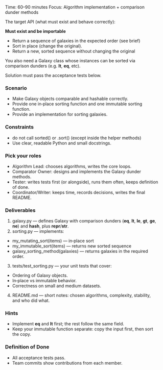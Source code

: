 Time: 60–90 minutes
Focus: Algorithm implementation + comparison dunder methods

The target API (what must exist and behave correctly):

**Must exist and be importable**
- Return a sequence of galaxies in the expected order (see brief)
- Sort in place (change the original).
- Return a new, sorted sequence without changing the original

You also need a Galaxy class whose instances can be sorted via comparison dunders (e.g. __lt__, __eq__, etc).

Solution must pass the acceptance tests below.

### Scenario

-	Make Galaxy objects comparable and hashable correctly.
-	Provide one in‑place sorting function and one immutable sorting function.
-	Provide an implementation for sorting galaxies.

### Constraints
-	do not call sorted() or .sort() (except inside the helper methods)
-	Use clear, readable Python and small docstrings.

### Pick your roles
-	Algorithm Lead: chooses algorithms, writes the core loops.
-	Comparator Owner: designs and implements the Galaxy dunder methods.
-	Tester: writes tests first (or alongside), runs them often, keeps definition of done.
-	Coordinator/Writer: keeps time, records decisions, writes the final README.

### Deliverables
1.	galaxy.py — defines Galaxy with comparison dunders (__eq__, __lt__, __le__, __gt__, __ge__, __ne__) and __hash__, plus __repr__/__str__.
2.	sorting.py — implements:
-	my_mutating_sort(items) — in‑place sort
-	my_immutable_sort(items) — returns new sorted sequence 
-	galaxy_sorting_method(galaxies) — returns galaxies in the required order.
3.	tests/test_sorting.py — your unit tests that cover:
-	Ordering of Galaxy objects.
-	In‑place vs immutable behavior.
-	Correctness on small and medium datasets.
4.	README.md — short notes: chosen algorithms, complexity, stability, and who did what.

### Hints 
-	Implement __eq__ and __lt__ first; the rest follow the same field.
-	Keep your immutable function separate: copy the input first, then sort the copy.

### Definition of Done
-	All acceptance tests pass.
-	Team commits show contributions from each member.